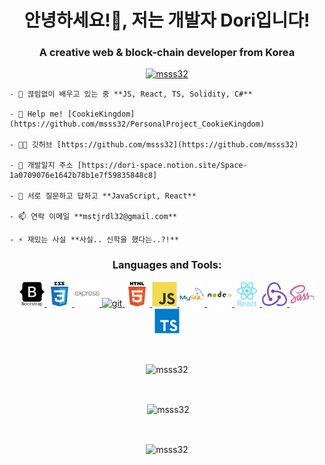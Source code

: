 <h1 align="center">안녕하세요!👋, 저는 개발자 Dori입니다!</h1>
<h3 align="center">A creative web & block-chain developer from Korea</h3>

<p align="center"> <a href="https://github.com/ryo-ma/github-profile-trophy"><img src="https://github-profile-trophy.vercel.app/?username=msss32" alt="msss32" /></a> </p>

    - 🌱 끊임없이 배우고 있는 중 **JS, React, TS, Solidity, C#**

    - 🤝 Help me! [CookieKingdom](https://github.com/msss32/PersonalProject_CookieKingdom)

    - 👨‍💻 깃허브 [https://github.com/msss32](https://github.com/msss32)

    - 📝 개발일지 주소 [https://dori-space.notion.site/Space-1a0709076e1642b78b1e7f59835848c8]

    - 💬 서로 질문하고 답하고 **JavaScript, React**

    - 📫 연락 이메일 **mstjrdl32@gmail.com**

    - ⚡ 재밌는 사실 **사실.. 신학을 했다는..?!**

<p align="center">
</p>

<h3 align="center">Languages and Tools:</h3>
<p align="center"> <a href="https://getbootstrap.com" target="_blank" rel="noreferrer"> <img src="https://raw.githubusercontent.com/devicons/devicon/master/icons/bootstrap/bootstrap-plain-wordmark.svg" alt="bootstrap" width="40" height="40"/> </a> <a href="https://www.w3schools.com/css/" target="_blank" rel="noreferrer"> <img src="https://raw.githubusercontent.com/devicons/devicon/master/icons/css3/css3-original-wordmark.svg" alt="css3" width="40" height="40"/> </a> <a href="https://expressjs.com" target="_blank" rel="noreferrer"> <img src="https://raw.githubusercontent.com/devicons/devicon/master/icons/express/express-original-wordmark.svg" alt="express" width="40" height="40"/> </a> <a href="https://git-scm.com/" target="_blank" rel="noreferrer"> <img src="https://www.vectorlogo.zone/logos/git-scm/git-scm-icon.svg" alt="git" width="40" height="40"/> </a> <a href="https://www.w3.org/html/" target="_blank" rel="noreferrer"> <img src="https://raw.githubusercontent.com/devicons/devicon/master/icons/html5/html5-original-wordmark.svg" alt="html5" width="40" height="40"/> </a> <a href="https://developer.mozilla.org/en-US/docs/Web/JavaScript" target="_blank" rel="noreferrer"> <img src="https://raw.githubusercontent.com/devicons/devicon/master/icons/javascript/javascript-original.svg" alt="javascript" width="40" height="40"/> </a> <a href="https://www.mysql.com/" target="_blank" rel="noreferrer"> <img src="https://raw.githubusercontent.com/devicons/devicon/master/icons/mysql/mysql-original-wordmark.svg" alt="mysql" width="40" height="40"/> </a> <a href="https://nodejs.org" target="_blank" rel="noreferrer"> <img src="https://raw.githubusercontent.com/devicons/devicon/master/icons/nodejs/nodejs-original-wordmark.svg" alt="nodejs" width="40" height="40"/> </a> <a href="https://reactjs.org/" target="_blank" rel="noreferrer"> <img src="https://raw.githubusercontent.com/devicons/devicon/master/icons/react/react-original-wordmark.svg" alt="react" width="40" height="40"/> </a> <a href="https://redux.js.org" target="_blank" rel="noreferrer"> <img src="https://raw.githubusercontent.com/devicons/devicon/master/icons/redux/redux-original.svg" alt="redux" width="40" height="40"/> </a> <a href="https://sass-lang.com" target="_blank" rel="noreferrer"> <img src="https://raw.githubusercontent.com/devicons/devicon/master/icons/sass/sass-original.svg" alt="sass" width="40" height="40"/> </a> <a href="https://www.typescriptlang.org/" target="_blank" rel="noreferrer"> <img src="https://raw.githubusercontent.com/devicons/devicon/master/icons/typescript/typescript-original.svg" alt="typescript" width="40" height="40"/> </a> </p> <br />

<p align="center"><img align="center" src="https://github-readme-stats.vercel.app/api/top-langs?username=msss32&show_icons=true&locale=en&layout=compact" alt="msss32" /></p><br />

<p align="center">&nbsp;<img align="center" src="https://github-readme-stats.vercel.app/api?username=msss32&show_icons=true&locale=en" alt="msss32" /></p> <br />

<p align="center"><img align="center" src="https://github-readme-streak-stats.herokuapp.com/?user=msss32&" alt="msss32" /></p> <br />

